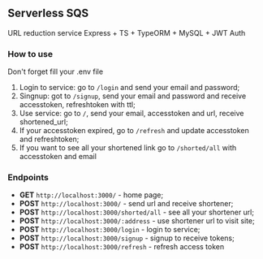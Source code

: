 ## Serverless SQS
  URL reduction service
  Express + TS + TypeORM + MySQL + JWT Auth
### How to use
  Don't forget fill your .env file
  1) Login to service: go to <code>/login</code> and send your email and password;
  2) Singnup: got to <code>/signup</code>, send your email and password and receive accesstoken, refreshtoken with ttl;
  3) Use service: go to <code>/</code>, send your email, accesstoken and url, receive shortened_url;
  4) If your accesstoken expired, go to <code>/refresh</code> and update accesstoken and refreshtoken;
  5) If you want to see all your shortened link go to <code>/shorted/all</code> with accesstoken and email
  
### Endpoints
- **GET**  <code>http://localhost:3000/</code> - home page;
- **POST**  <code>http://localhost:3000/</code> - send url and receive shortener;
- **POST**  <code>http://localhost:3000/shorted/all</code> - see all your shortener url;
- **POST**  <code>http://localhost:3000/:address</code> - use shortener url to visit site;
- **POST**  <code>http://localhost:3000/login</code> - login to service;
- **POST**  <code>http://localhost:3000/signup</code> - signup to receive tokens;
- **POST**  <code>http://localhost:3000/refresh</code> - refresh access token

